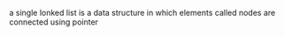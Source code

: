 a single lonked list is a data structure in which elements called nodes are connected using pointer
